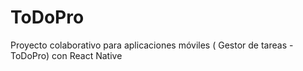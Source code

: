 # ToDoPro
Proyecto colaborativo para aplicaciones móviles ( Gestor de tareas - ToDoPro) con React Native
